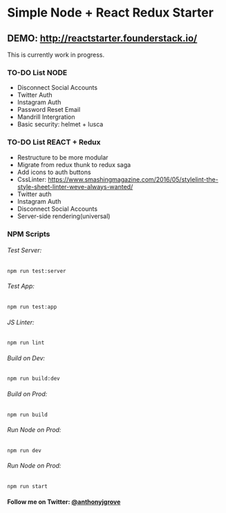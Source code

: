 # Simple Node + React Redux Starter

## DEMO: http://reactstarter.founderstack.io/

This is currently work in progress. 

### TO-DO List NODE
*  Disconnect Social Accounts
*  Twitter Auth
*  Instagram Auth
*  Password Reset Email
*  Mandrill Intergration
*  Basic security: helmet + lusca 

### TO-DO List REACT + Redux
*  Restructure to be more modular
*  Migrate from redux thunk to redux saga
*  Add icons to auth buttons
*  CssLinter: https://www.smashingmagazine.com/2016/05/stylelint-the-style-sheet-linter-weve-always-wanted/
*  Twitter auth
*  Instagram Auth
*  Disconnect Social Accounts
*  Server-side rendering(universal)

### NPM Scripts

###### Test Server:
```
npm run test:server
```
###### Test App:
```
npm run test:app
```
###### JS Linter:
```
npm run lint
```
###### Build on Dev:
```
npm run build:dev
```
###### Build on Prod:
```
npm run build
```
###### Run Node on Prod:
```
npm run dev
```
###### Run Node on Prod:
```
npm run start
```

#### Follow me on Twitter: [@anthonyjgrove](https://twitter.com/anthonyjgrove)